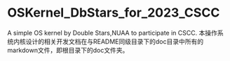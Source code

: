 # OSKernel_DbStars_for_2023_CSCC
A simple OS kernel by Double Stars,NUAA to participate in CSCC.
本操作系统内核设计的相关开发文档在与README同级目录下的doc目录中所有的markdown文件，即根目录下的doc文件夹。
